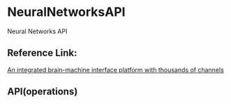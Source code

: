 # NeuralNetworksAPI

Neural Networks API

## Reference Link:

[An integrated brain-machine interface platform
with thousands of channels](https://www.biorxiv.org/content/biorxiv/early/2019/07/17/703801.full.pdf)

## API(operations)
